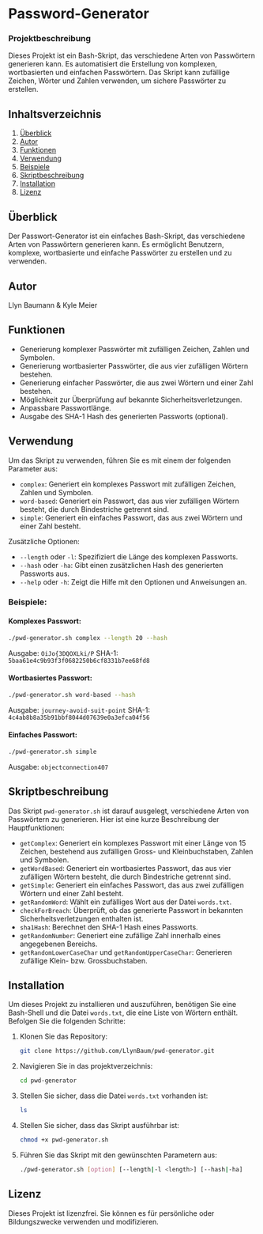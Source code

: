 # Password-Generator

### Projektbeschreibung
Dieses Projekt ist ein Bash-Skript, das verschiedene Arten von Passwörtern generieren kann. Es automatisiert die Erstellung von komplexen, wortbasierten und einfachen Passwörtern. Das Skript kann zufällige Zeichen, Wörter und Zahlen verwenden, um sichere Passwörter zu erstellen.

## Inhaltsverzeichnis
1. [Überblick](#überblick)
2. [Autor](#autor)
3. [Funktionen](#funktionen)
4. [Verwendung](#verwendung)
5. [Beispiele](#beispiele)
6. [Skriptbeschreibung](#skriptbeschreibung)
7. [Installation](#installation)
8. [Lizenz](#lizenz)

## Überblick
Der Passwort-Generator ist ein einfaches Bash-Skript, das verschiedene Arten von Passwörtern generieren kann. Es ermöglicht Benutzern, komplexe, wortbasierte und einfache Passwörter zu erstellen und zu verwenden.

## Autor
Llyn Baumann & Kyle Meier

## Funktionen
- Generierung komplexer Passwörter mit zufälligen Zeichen, Zahlen und Symbolen.
- Generierung wortbasierter Passwörter, die aus vier zufälligen Wörtern bestehen.
- Generierung einfacher Passwörter, die aus zwei Wörtern und einer Zahl bestehen.
- Möglichkeit zur Überprüfung auf bekannte Sicherheitsverletzungen.
- Anpassbare Passwortlänge.
- Ausgabe des SHA-1 Hash des generierten Passworts (optional).

## Verwendung
Um das Skript zu verwenden, führen Sie es mit einem der folgenden Parameter aus:

- `complex`: Generiert ein komplexes Passwort mit zufälligen Zeichen, Zahlen und Symbolen.
- `word-based`: Generiert ein Passwort, das aus vier zufälligen Wörtern besteht, die durch Bindestriche getrennt sind.
- `simple`: Generiert ein einfaches Passwort, das aus zwei Wörtern und einer Zahl besteht.

Zusätzliche Optionen:
- `--length` oder `-l`: Spezifiziert die Länge des komplexen Passworts.
- `--hash` oder `-ha`: Gibt einen zusätzlichen Hash des generierten Passworts aus.
- `--help` oder `-h`: Zeigt die Hilfe mit den Optionen und Anweisungen an.

### Beispiele:
#### Komplexes Passwort:
```bash
./pwd-generator.sh complex --length 20 --hash
```
Ausgabe: `OiJo{3DQOXLki/P`
SHA-1: `5baa61e4c9b93f3f0682250b6cf8331b7ee68fd8`

#### Wortbasiertes Passwort:
```bash
./pwd-generator.sh word-based --hash
```
Ausgabe: `journey-avoid-suit-point`
SHA-1: `4c4ab8b8a35b91bbf8044d07639e0a3efca04f56`

#### Einfaches Passwort:
```bash
./pwd-generator.sh simple
```
Ausgabe: `objectconnection407`

## Skriptbeschreibung
Das Skript `pwd-generator.sh` ist darauf ausgelegt, verschiedene Arten von Passwörtern zu generieren. Hier ist eine kurze Beschreibung der Hauptfunktionen:

- `getComplex`: Generiert ein komplexes Passwort mit einer Länge von 15 Zeichen, bestehend aus zufälligen Gross- und Kleinbuchstaben, Zahlen und Symbolen.
- `getWordBased`: Generiert ein wortbasiertes Passwort, das aus vier zufälligen Wörtern besteht, die durch Bindestriche getrennt sind.
- `getSimple`: Generiert ein einfaches Passwort, das aus zwei zufälligen Wörtern und einer Zahl besteht.
- `getRandomWord`: Wählt ein zufälliges Wort aus der Datei `words.txt`.
- `checkForBreach`: Überprüft, ob das generierte Passwort in bekannten Sicherheitsverletzungen enthalten ist.
- `sha1Hash`: Berechnet den SHA-1 Hash eines Passworts.
- `getRandomNumber`: Generiert eine zufällige Zahl innerhalb eines angegebenen Bereichs.
- `getRandomLowerCaseChar` und `getRandomUpperCaseChar`: Generieren zufällige Klein- bzw. Grossbuchstaben.

## Installation
Um dieses Projekt zu installieren und auszuführen, benötigen Sie eine Bash-Shell und die Datei `words.txt`, die eine Liste von Wörtern enthält. Befolgen Sie die folgenden Schritte:

1. Klonen Sie das Repository:
   ```bash
   git clone https://github.com/LlynBaum/pwd-generator.git
   ```
2. Navigieren Sie in das projektverzeichnis:
   ```bash
   cd pwd-generator
   ```
3. Stellen Sie sicher, dass die Datei `words.txt` vorhanden ist:
   ```bash
   ls
   ```
4. Stellen Sie sicher, dass das Skript ausführbar ist:
   ```bash
   chmod +x pwd-generator.sh
   ```
5. Führen Sie das Skript mit den gewünschten Parametern aus:
   ```bash
   ./pwd-generator.sh [option] [--length|-l <length>] [--hash|-ha]
   ```

## Lizenz
Dieses Projekt ist lizenzfrei. Sie können es für persönliche oder Bildungszwecke verwenden und modifizieren.
